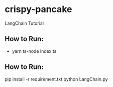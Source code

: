 # crispy-pancake
LangChain Tutorial

## How to Run:
* yarn ts-node index.ts

## How to Run:
pip install -r requirement.txt
python LangChain.py